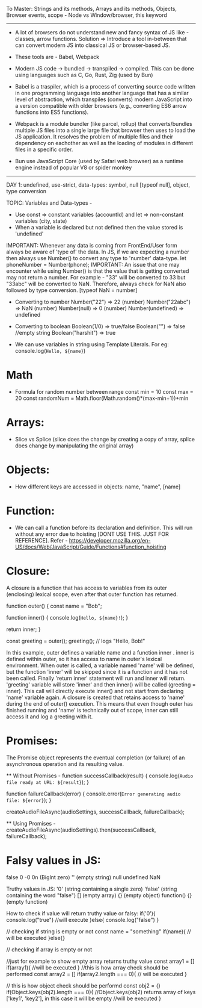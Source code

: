 To Master: Strings and its methods, Arrays and its methods, Objects, Browser events, scope - Node vs Window/browser, this keyword

--------------------------------------------------

* A lot of browsers do not understand new and fancy syntax of JS like - classes,  arrow functions. Solution => Introduce a tool in-between that can convert modern JS into classical JS or browser-based JS.

* These tools are - Babel, Webpack

* Modern JS code -> bundled -> transpiled -> compiled. This can be done using languages such as C, Go, Rust, Zig (used by Bun)

* Babel is a traspiler, which is a process of converting source code written in one programming language into another language that has a similar level of abstraction, which transpiles (converts) modern JavaScript into a version compatible with older browsers (e.g., converting ES6 arrow functions into ES5 functions).
* Webpack is a module bundler (like parcel, rollup) that converts/bundles multiple JS files into a single large file that browser then uses to load the JS application. It resolves the problem of multiple files and their dependency on eachother as well as the loading of modules in different files in a specific order.

* Bun use JavaScript Core (used by Safari web browser) as a runtime engine instead of popular V8 or spider monkey 

--------------------------------------------------

DAY 1: undefined, use-strict, data-types: symbol, null [typeof null], object, type conversion

TOPIC: Variables and Data-types -

* Use const => constant variables (accountId) and let => non-constant variables (city, state)
* When a variable is declared but not defined then the value stored is 'undefined'

IMPORTANT: Whenever any data is coming from FrontEnd/User form always be aware of 'type of' the data. In JS, if we are expecting a number then always use Number() to convert any type to 'number' data-type.
let phoneNumber = Number(phone);
IMPORTANT: An issue that one may encounter while using Number() is that the value that is getting converted may not return a number. For example - "33" will be converted to 33 but "33abc" will be converted to NaN. Therefore, always check for NaN also followed by type conversion. [typeof NaN = number]

* Converting to number
Number("22") => 22 (number)
Number("22abc") => NaN (number)
Number(null) => 0 (number)
Number(undefined) => undefined

* Converting to boolean
Boolean(1/0) => true/false
Boolean("") => false //empty string
Boolean("harshit") => true

* We can use variables in string using Template Literals. For eg: console.log(`Hello, ${name}`)

# Math
* Formula for random number between range
const min = 10
const max = 20
const randomNum = Math.floor(Math.random()*(max-min+1))+min

# Arrays:
* Slice vs Splice (slice does the change by creating a copy of array, splice does change by manipulating the original array)

# Objects:
* How different keys are accessed in objects: name, "name", [name]

# Function:
* We can call a function before its declaration and definition. This will run without any error due to hoisting [DONT USE THIS. JUST FOR REFERENCE].
Refer - https://developer.mozilla.org/en-US/docs/Web/JavaScript/Guide/Functions#function_hoisting

# Closure:
A closure is a function that has access to variables from its outer (enclosing) lexical scope, even after that outer function has returned.

function outer() {
  const name = "Bob";

  function inner() {
    console.log(`Hello, ${name}!`);
  }

  return inner;
}

const greeting = outer();
greeting(); // logs "Hello, Bob!"

In this example, outer defines a variable name and a function inner . inner is defined within outer, so it has access to name in outer's lexical environment. When outer is called, a variable named 'name' will be defined, but the function 'inner' will be skipped since it is a function and it has not been called. Finally 'return inner' statement will run and inner will return. 'greeting' variable will store 'inner' and then inner() will be called (greeting = inner). This call will directly execute inner() and not start from declaring 'name' variable again. A closure is created that retains access to 'name' during the end of outer() execution. This means that even though outer has finished running and 'name' is technically out of scope, inner can still access it and log a greeting with it.


# Promises: 

The Promise object represents the eventual completion (or failure) of an asynchronous operation and its resulting value.

** Without Promises -
function successCallback(result) {
  console.log(`Audio file ready at URL: ${result}`);
}

function failureCallback(error) {
  console.error(`Error generating audio file: ${error}`);
}

createAudioFileAsync(audioSettings, successCallback, failureCallback);

** Using Promises -
createAudioFileAsync(audioSettings).then(successCallback, failureCallback);

# Falsy values in JS:
false
0
-0
0n (BigInt zero)
'' (empty string)
null
undefined
NaN

Truthy values in JS: 
'0' (string containing a single zero)
'false' (string containing the word "false")
[] (empty array)
{} (empty object)
function() {} (empty function)

How to check if value will return truthy value or falsy:
if('0'){
  console.log("true") //will execute
}else{
  console.log("false")
}

// checking if string is empty or not
const name = "something"
if(name){
  // will be executed
}else{}

// checking if array is empty or not

//just for example to show empty array returns truthy value
const array1 = []
if(array1){
//will be executed
}
//this is how array check should be performed
const array2 = []
if(array2.length === 0){
// will be executed
}

// this is how object check should be performd
const obj2 = {}
if(Object.keys(obj2).length === 0){          //Object.keys(obj2) returns array of keys ['key1', 'key2'], in this case it will be empty
//will be executed
}
